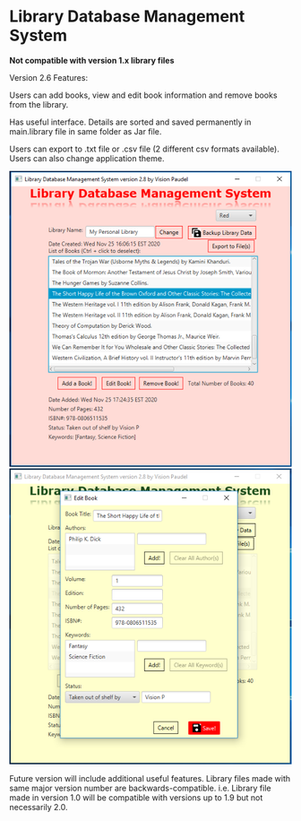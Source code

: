 # Library Database Management System

**Not compatible with version 1.x library files**

Version 2.6 Features:

Users can add books, view and edit book information and remove books from the library.

Has useful interface. Details are sorted and saved permanently in main.library file in same folder as Jar file.

Users can export to .txt file or .csv file (2 different csv formats available). Users can also change application theme.

<img src="https://github.com/Vision-Paudel/LibraryDBMS/blob/main/LibraryDBMS_ver2.8a.png" alt="Image could not be displayed">
<img src="https://github.com/Vision-Paudel/LibraryDBMS/blob/main/LibraryDBMS_ver2.8b.png" alt="Image could not be displayed">

Future version will include additional useful features. Library files made with same major version number are backwards-compatible. i.e. Library file made in version 1.0 will be compatible with versions up to 1.9 but not necessarily 2.0.
